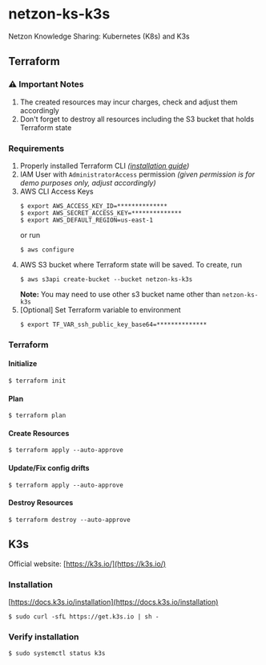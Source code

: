 # netzon-ks-k3s
Netzon Knowledge Sharing: Kubernetes (K8s) and K3s

## Terraform
### :warning: Important Notes
1. The created resources may incur charges, check and adjust them accordingly
2. Don't forget to destroy all resources including the S3 bucket that holds Terraform state

### Requirements
1. Properly installed Terraform CLI *([installation guide](https://learn.hashicorp.com/tutorials/terraform/install-cli))*
1. IAM User with `AdministratorAccess` permission *(given permission is for demo purposes only, adjust accordingly)*
1. AWS CLI Access Keys
    ```shell
    $ export AWS_ACCESS_KEY_ID=**************
    $ export AWS_SECRET_ACCESS_KEY=**************
    $ export AWS_DEFAULT_REGION=us-east-1
    ```
    or run
    ```shell
    $ aws configure
    ```
1. AWS S3 bucket where Terraform state will be saved. To create, run
    ```shell
    $ aws s3api create-bucket --bucket netzon-ks-k3s
    ```
    **Note:** You may need to use other s3 bucket name other than `netzon-ks-k3s`
1. [Optional] Set Terraform variable to environment
    ```shell
    $ export TF_VAR_ssh_public_key_base64=**************
    ```

### Terraform

#### Initialize
```shell
$ terraform init
```

#### Plan
```shell
$ terraform plan
```

#### Create Resources
```shell
$ terraform apply --auto-approve
```

#### Update/Fix config drifts
```shell
$ terraform apply --auto-approve
```

#### Destroy Resources
```shell
$ terraform destroy --auto-approve
```

## K3s
Official website: [https://k3s.io/](https://k3s.io/)

### Installation
[https://docs.k3s.io/installation](https://docs.k3s.io/installation)

```shell
$ sudo curl -sfL https://get.k3s.io | sh -
```

### Verify installation
```shell
$ sudo systemctl status k3s
```
